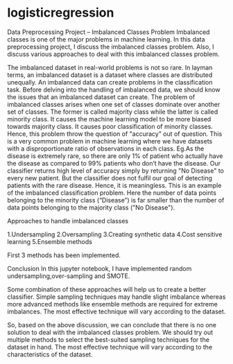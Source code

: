 # logisticregression
Data Preprocessing Project – Imbalanced Classes Problem
Imbalanced classes is one of the major problems in machine learning. In this data preprocessing project, I discuss the imbalanced classes problem. Also, I discuss various approaches to deal with this imbalanced classes problem.

The imbalanced dataset in real-world problems is not so rare. In layman terms, an imbalanced dataset is a dataset where classes are distributed unequally. An imbalanced data can create problems in the classification task. Before delving into the handling of imbalanced data, we should know the issues that an imbalanced dataset can create.
The problem of imbalanced classes arises when one set of classes dominate over another set of classes. The former is called majority class while the latter is called minority class. It causes the machine learning model to be more biased towards majority class. It causes poor classification of minority classes. Hence, this problem throw the question of "accuracy" out of question. This is a very common problem in machine learning where we have datasets with a disproportionate ratio of observations in each class.
Eg.As the disease is extremely rare, so there are only 1% of patient who actually have the disease as compared to 99% patients who don’t have the disease. Our classifier returns high level of accuracy simply by returning "No Disease" to every new patient. But the classifier does not fulfil our goal of detecting patients with the rare disease. Hence, it is meaningless. This is an example of the imbalanced classification problem. Here the number of data points belonging to the minority class (“Disease”) is far smaller than the number of data points belonging to the majority class ("No Disease").

 Approaches to handle imbalanced classes

1.Undersampling
2.Oversampling
3.Creating synthetic data
4.Cost sensitive learning
5.Ensemble methods

First 3 methods has been implemented.

Conclusion
In this jupyter notebook, I have implemented  random undersampling,over-sampling and SMOTE.

Some combination of these approaches will help us to create a better classifier. Simple sampling techniques may handle slight imbalance whereas more advanced methods like ensemble methods are required for extreme imbalances. The most effective technique will vary according to the dataset.

So, based on the above discussion, we can conclude that there is no one solution to deal with the imbalanced classes problem. We should try out multiple methods to select the best-suited sampling techniques for the dataset in hand. The most effective technique will vary according to the characteristics of the dataset.
